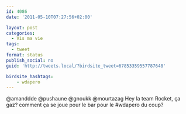 ```yaml
---
id: 4086
date: '2011-05-10T07:27:56+02:00'

layout: post
categories:
  - Vis ma vie
tags:
  - tweet
format: status
publish_social: no
guid: 'http://tweets.local/?birdsite_tweet=67853359557787648'

birdsite_hashtags:
    - wdapero
---
```


@amanddde @pushaune @gnoukk @mourtazag Hey la team Rocket, ça gaz? comment ça se joue pour le bar pour le #wdapero du coup?